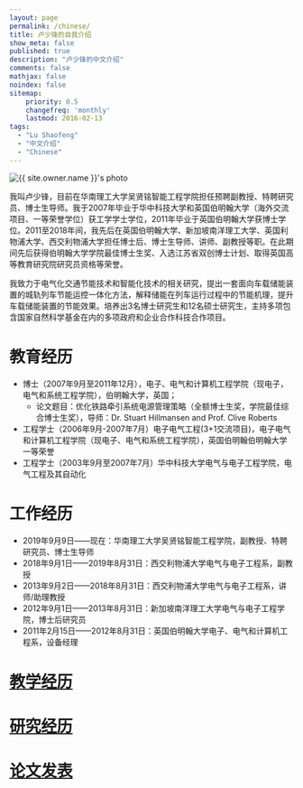 ```yaml
---
layout: page
permalink: /chinese/
title: 卢少锋的自我介绍
show_meta: false
published: true
description: "卢少锋的中文介绍"
comments: false
mathjax: false
noindex: false
sitemap:
    priority: 0.5
    changefreq: 'monthly'
    lastmod: 2016-02-13
tags:
  - "Lu Shaofeng"
  - "中文介绍"
  - "Chinese"
---
```


<div class="post-author text-center">                       
<img src="{{ site.urlimg }}{{ site.owner.avatar }}" alt="{{ site.owner.name }}'s photo" itemprop="image" class="post-avatar img-circle img-responsive"/> 
<span class="social-icons" style="padding-top: 10px; padding-bottom: 1px;">
<a href="{{ site.url }}/cv_ch" title="个人简历" class="social-icons"><i class="iconm iconm-profile" style="vertical-align: center;"></i></a>
<a href="{{ site.url }}/about/publications/" class="social-icons" title="论文发表"><i class="fa fa-book" aria-hidden="true" style="vertical-align: center;"></i></a>
<a href="{{ site.owner.linkedin}}" class="social-icons" title="领英"><i class="fa fa-linkedin-square" aria-hidden="true" style="vertical-align: center;"></i></a>
</span>
</div>

我叫卢少锋，目前在华南理工大学吴贤铭智能工程学院担任预聘副教授、特聘研究员、博士生导师。我于2007年毕业于华中科技大学和英国伯明翰大学（海外交流项目、一等荣誉学位）获工学学士学位，2011年毕业于英国伯明翰大学获博士学位。2011至2018年间，我先后在英国伯明翰大学、新加坡南洋理工大学、英国利物浦大学、西交利物浦大学担任博士后、博士生导师、讲师、副教授等职。在此期间先后获得伯明翰大学学院最佳博士生奖、入选江苏省双创博士计划、取得英国高等教育研究院研究员资格等荣誉。

我致力于电气化交通节能技术和智能化技术的相关研究，提出一套面向车载储能装置的城轨列车节能运控一体化方法，解释储能在列车运行过程中的节能机理，提升车载储能装置的节能效果。培养出3名博士研究生和12名硕士研究生，主持多项包含国家自然科学基金在内的多项政府和企业合作科技合作项目。

# 教育经历
* 博士（2007年9月至2011年12月），电子、电气和计算机工程学院（现电子，电气和系统工程学院），伯明翰大学，英国；
  * 论文题目：优化铁路牵引系统电源管理策略（全额博士生奖，学院最佳综合博士生奖），导师：Dr. Stuart Hillmansen and Prof. Clive Roberts 
* 工程学士（2006年9月-2007年7月）电子电气工程(3+1交流项目)，电子电气和计算机工程学院（现电子、电气和系统工程学院），英国伯明翰伯明翰大学一等荣誉
* 工程学士（2003年9月至2007年7月）华中科技大学电气与电子工程学院，电气工程及其自动化

# 工作经历
* 2019年9月9日——现在：华南理工大学吴贤铭智能工程学院，副教授、特聘研究员、博士生导师
* 2018年9月1日——2019年8月31日：西交利物浦大学电气与电子工程系，副教授
* 2013年9月2日——2018年8月31日：西交利物浦大学电气与电子工程系，讲师/助理教授
* 2012年9月1日——2013年8月31日：新加坡南洋理工大学电气与电子工程学院，博士后研究员
* 2011年2月15日——2012年8月31日：英国伯明翰大学电子、电气和计算机工程系，设备经理

# [教学经历](/about/teaching_ch)

# [研究经历](/about/research_ch)

# [论文发表](/about/publications)

